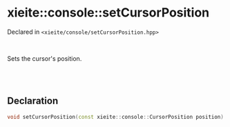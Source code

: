 # xieite::console::setCursorPosition
Declared in `<xieite/console/setCursorPosition.hpp>`

<br/>

Sets the cursor's position.

<br/><br/>

## Declaration
```cpp
void setCursorPosition(const xieite::console::CursorPosition position) noexcept;
```
